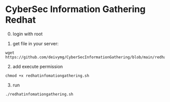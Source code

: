 # CyberSec Information Gathering Redhat


0. login with root

1. get file in your server:

``` 
wget https://github.com/deivymg/CyberSecInformationGathering/blob/main/redhatinfomationgathering.sh
``` 

2. add execute permission

``` 
chmod +x redhatinfomationgathering.sh 
``` 

3. run
``` 
./redhatinfomationgathering.sh 
``` 
